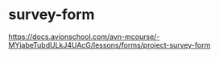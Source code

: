 # survey-form
https://docs.avionschool.com/avn-mcourse/-MYjabeTubdULkJ4UAcG/lessons/forms/project-survey-form
